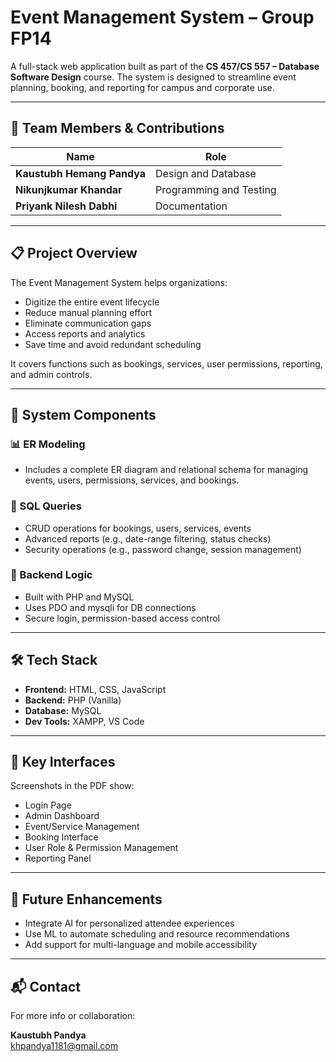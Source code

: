 # Event Management System – Group FP14

A full-stack web application built as part of the **CS 457/CS 557 – Database Software Design** course. The system is designed to streamline event planning, booking, and reporting for campus and corporate use.

---

## 👥 Team Members & Contributions

| Name | Role |  
|------|------------|
| **Kaustubh Hemang Pandya** | Design and Database |
| **Nikunjkumar Khandar** | Programming and Testing |
| **Priyank Nilesh Dabhi** | Documentation |

---

## 📋 Project Overview

The Event Management System helps organizations:

- Digitize the entire event lifecycle
- Reduce manual planning effort
- Eliminate communication gaps
- Access reports and analytics
- Save time and avoid redundant scheduling

It covers functions such as bookings, services, user permissions, reporting, and admin controls.

---

## 🧱 System Components

### 📊 ER Modeling
- Includes a complete ER diagram and relational schema for managing events, users, permissions, services, and bookings.

### 🧮 SQL Queries
- CRUD operations for bookings, users, services, events
- Advanced reports (e.g., date-range filtering, status checks)
- Security operations (e.g., password change, session management)

### 🔐 Backend Logic
- Built with PHP and MySQL
- Uses PDO and mysqli for DB connections
- Secure login, permission-based access control

---

## 🛠️ Tech Stack

- **Frontend:** HTML, CSS, JavaScript
- **Backend:** PHP (Vanilla)
- **Database:** MySQL
- **Dev Tools:** XAMPP, VS Code

---

## 📸 Key Interfaces

Screenshots in the PDF show:
- Login Page
- Admin Dashboard
- Event/Service Management
- Booking Interface
- User Role & Permission Management
- Reporting Panel

---

## 🚀 Future Enhancements

- Integrate AI for personalized attendee experiences
- Use ML to automate scheduling and resource recommendations
- Add support for multi-language and mobile accessibility

---

## 📬 Contact

For more info or collaboration:

**Kaustubh Pandya**  
[khpandya1181@gmail.com](mailto:khpandya1181@gmail.com)

